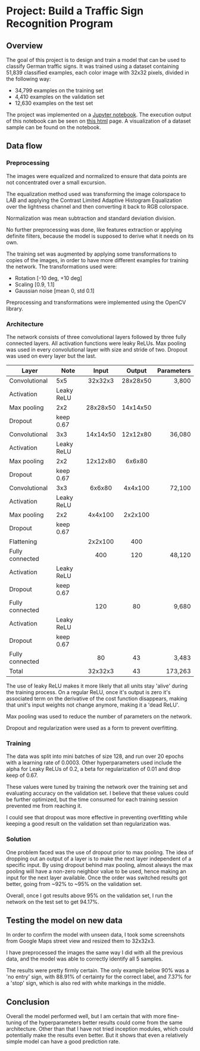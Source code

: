 # Project: Build a Traffic Sign Recognition Program


## Overview

The goal of this project is to design and train a model that can be used to classify German traffic signs.
It was trained using a dataset containing 51,839 classified examples, each color image with 32x32 pixels, divided in the following way:
- 34,799 examples on the training set
- 4,410 examples on the validation set
- 12,630 examples on the test set

The project was implemented on a [Jupyter notebook](Traffic_Sign_Classifier.ipynb). The execution output of this notebook can be seen on [this html](Traffic_Sign_Classifier.html) page.
A visualization of a dataset sample can be found on the notebook.


## Data flow

### Preprocessing

The images were equalized and normalized to ensure that data points are not concentrated over a small excursion.

The equalization method used was transforming the image colorspace to LAB and applying the Contrast Limited Adaptive Histogram Equalization over the lightness channel and then converting it back to RGB colorspace.

Normalization was mean subtraction and standard deviation division.

No further preprocessing was done, like features extraction or applying definite filters, because the model is supposed to derive what it needs on its own.

The training set was augmented by applying some transformations to copies of the images, in order to have more different examples for training the network.
The transformations used were:
- Rotation [-10 deg, +10 deg]
- Scaling [0.9, 1.1]
- Gaussian noise [mean 0, std 0.1]

Preprocessing and transformations were implemented using the OpenCV library.

### Architecture

The network consists of three convolutional layers followed by three fully connected layers. All activation functions were leaky ReLUs. Max pooling was used in every convolutional layer with size and stride of two. Dropout was used on every layer but the last.

Layer | Note | Input | Output | Parameters
--- | --- | :---: | :---: | ---:
Convolutional | 5x5 | 32x32x3 | 28x28x50 | 3,800
Activation | Leaky ReLU |
Max pooling | 2x2 | 28x28x50 | 14x14x50
Dropout | keep 0.67 |
Convolutional | 3x3 | 14x14x50 | 12x12x80 | 36,080
Activation | Leaky ReLU |
Max pooling | 2x2 | 12x12x80 | 6x6x80
Dropout | keep 0.67 |
Convolutional | 3x3 | 6x6x80 | 4x4x100 | 72,100
Activation | Leaky ReLU |
Max pooling | 2x2 | 4x4x100 | 2x2x100
Dropout | keep 0.67 |  
Flattening || 2x2x100 | 400
Fully connected || 400 | 120 | 48,120
Activation | Leaky ReLU |
Dropout | keep 0.67 |
Fully connected || 120 | 80 | 9,680
Activation | Leaky ReLU |
Dropout | keep 0.67 |
Fully connected || 80 | 43 | 3,483
Total | | 32x32x3 | 43 | 173,263


The use of leaky ReLU makes it more likely that all units stay 'alive' during the training process. On a regular ReLU, once it's output is zero it's associated term on the derivative of the cost function disappears, making that unit's input weights not change anymore, making it a 'dead ReLU'.

Max pooling was used to reduce the number of parameters on the network.

Dropout and regularization were used as a form to prevent overfitting.

### Training

The data was split into mini batches of size 128, and run over 20 epochs with a learning rate of 0.0003.
Other hyperparameters used include the alpha for Leaky ReLUs of 0.2, a beta for regularization of 0.01 and drop keep of 0.67.

These values were tuned by training the network over the training set and evaluating accuracy on the validation set.
I believe that these values could be further optimized, but the time consumed for each training session prevented me from reaching it.

I could see that dropout was more effective in preventing overfitting while keeping a good result on the validation set than regularization was.

### Solution

One problem faced was the use of dropout prior to max pooling. The idea of dropping out an output of a layer is to make the next layer independent of a specific input. By using dropout behind max pooling, almost always the max pooling will have a non-zero neighbor value to be used, hence making an input for the next layer available.
Once the order was switched results got better, going from ~92% to ~95% on the validation set.

Overall, once I got results above 95% on the validation set, I run the network on the test set to get 94.17%.

## Testing the model on new data

In order to confirm the model with unseen data, I took some screenshots from Google Maps street view and resized them to 32x32x3.

I have preprocessed the images the same way I did with all the previous data, and the model was able to correctly identify all 5 samples.

The results were pretty firmly certain.
The only example below 90% was a 'no entry' sign, with 88.91% of certainty for the correct label, and 7.37% for a 'stop' sign, which is also red with white markings in the middle.

## Conclusion

Overall the model performed well, but I am certain that with more fine-tuning of the hyperparameters better results could come from the same architecture.
Other than that I have not tried inception modules, which could potentially make the results even better.
But it shows that even a relatively simple model can have a good prediction rate.
